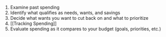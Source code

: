 1. Examine past spending
2. Identify what qualifies as needs, wants, and savings
3. Decide what wants you want to cut back on and what to prioritize
4. [[Tracking Spending]]
5. Evaluate spending as it compares to your budget (goals, priorities, etc.)
